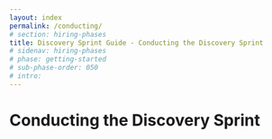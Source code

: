 ```yaml
---
layout: index
permalink: /conducting/
# section: hiring-phases
title: Discovery Sprint Guide - Conducting the Discovery Sprint
# sidenav: hiring-phases
# phase: getting-started
# sub-phase-order: 050
# intro: 
---
```


# Conducting the Discovery Sprint
